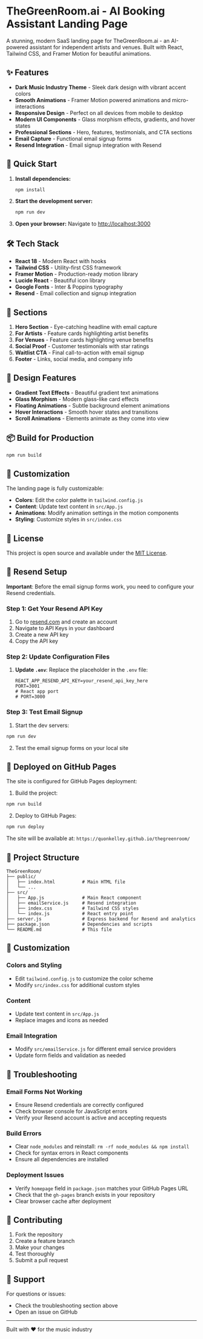 # TheGreenRoom.ai - AI Booking Assistant Landing Page

A stunning, modern SaaS landing page for TheGreenRoom.ai - an AI-powered assistant for independent artists and venues. Built with React, Tailwind CSS, and Framer Motion for beautiful animations.

## ✨ Features

- **Dark Music Industry Theme** - Sleek dark design with vibrant accent colors
- **Smooth Animations** - Framer Motion powered animations and micro-interactions
- **Responsive Design** - Perfect on all devices from mobile to desktop
- **Modern UI Components** - Glass morphism effects, gradients, and hover states
- **Professional Sections** - Hero, features, testimonials, and CTA sections
- **Email Capture** - Functional email signup forms
- **Resend Integration** - Email signup integration with Resend

## 🚀 Quick Start

1. **Install dependencies:**

   ```bash
   npm install
   ```

2. **Start the development server:**

   ```bash
   npm run dev
   ```

3. **Open your browser:**
   Navigate to [http://localhost:3000](http://localhost:3000)

## 🛠️ Tech Stack

- **React 18** - Modern React with hooks
- **Tailwind CSS** - Utility-first CSS framework
- **Framer Motion** - Production-ready motion library
- **Lucide React** - Beautiful icon library
- **Google Fonts** - Inter & Poppins typography
- **Resend** - Email collection and signup integration

## 📱 Sections

1. **Hero Section** - Eye-catching headline with email capture
2. **For Artists** - Feature cards highlighting artist benefits
3. **For Venues** - Feature cards highlighting venue benefits
4. **Social Proof** - Customer testimonials with star ratings
5. **Waitlist CTA** - Final call-to-action with email signup
6. **Footer** - Links, social media, and company info

## 🎨 Design Features

- **Gradient Text Effects** - Beautiful gradient text animations
- **Glass Morphism** - Modern glass-like card effects
- **Floating Animations** - Subtle background element animations
- **Hover Interactions** - Smooth hover states and transitions
- **Scroll Animations** - Elements animate as they come into view

## 📦 Build for Production

```bash
npm run build
```

## 🎯 Customization

The landing page is fully customizable:

- **Colors**: Edit the color palette in `tailwind.config.js`
- **Content**: Update text content in `src/App.js`
- **Animations**: Modify animation settings in the motion components
- **Styling**: Customize styles in `src/index.css`

## 📄 License

This project is open source and available under the [MIT License](LICENSE).

## 📧 Resend Setup

**Important**: Before the email signup forms work, you need to configure your Resend credentials.

### Step 1: Get Your Resend API Key

1. Go to [resend.com](https://resend.com) and create an account
2. Navigate to API Keys in your dashboard
3. Create a new API key
4. Copy the API key

### Step 2: Update Configuration Files

1. **Update `.env`**:
   Replace the placeholder in the `.env` file:
   ```env
   REACT_APP_RESEND_API_KEY=your_resend_api_key_here
   PORT=3001
   # React app port
   # PORT=3000
   ```

### Step 3: Test Email Signup

1. Start the dev servers:

```bash
npm run dev
```

2. Test the email signup forms on your local site

## 🚀 Deployed on GitHub Pages

The site is configured for GitHub Pages deployment:

1. Build the project:

```bash
npm run build
```

2. Deploy to GitHub Pages:

```bash
npm run deploy
```

The site will be available at: `https://quonkelley.github.io/thegreenroom/`

## 📄 Project Structure

```
TheGreenRoom/
├── public/
│   ├── index.html          # Main HTML file
│   └── ...
├── src/
│   ├── App.js              # Main React component
│   ├── emailService.js     # Resend integration
│   ├── index.css           # Tailwind CSS styles
│   └── index.js            # React entry point
├── server.js               # Express backend for Resend and analytics
├── package.json            # Dependencies and scripts
└── README.md               # This file
```

## 🎯 Customization

### Colors and Styling

- Edit `tailwind.config.js` to customize the color scheme
- Modify `src/index.css` for additional custom styles

### Content

- Update text content in `src/App.js`
- Replace images and icons as needed

### Email Integration

- Modify `src/emailService.js` for different email service providers
- Update form fields and validation as needed

## 🤔 Troubleshooting

### Email Forms Not Working

- Ensure Resend credentials are correctly configured
- Check browser console for JavaScript errors
- Verify your Resend account is active and accepting requests

### Build Errors

- Clear `node_modules` and reinstall: `rm -rf node_modules && npm install`
- Check for syntax errors in React components
- Ensure all dependencies are installed

### Deployment Issues

- Verify `homepage` field in `package.json` matches your GitHub Pages URL
- Check that the `gh-pages` branch exists in your repository
- Clear browser cache after deployment

## 🤝 Contributing

1. Fork the repository
2. Create a feature branch
3. Make your changes
4. Test thoroughly
5. Submit a pull request

## 🤖 Support

For questions or issues:

- Check the troubleshooting section above
- Open an issue on GitHub

---

Built with ❤️ for the music industry
